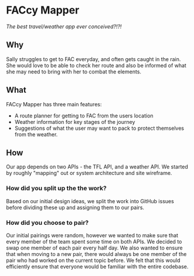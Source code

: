 # FACcy Mapper
_The best travel/weather app ever conceived?!?!_

## Why
Sally struggles to get to FAC everyday, and often gets caught in the rain. She
would love to be able to check her route and also be informed of what she may need
to bring with her to combat the elements.

## What
FACcy Mapper has three main features:
* A route planner for getting to FAC from the users location
* Weather information for key stages of the journey
* Suggestions of what the user may want to pack to protect themselves from the
  weather.

## How
Our app depends on two APIs - the TFL API, and a weather API. We started by
roughly "mapping" out or system architecture and site wireframe.

### How did you split up the the work?
Based on our initial design ideas, we split the work into GitHub issues before
dividing these up and assigning them to our pairs.

### How did you choose to pair?
Our initial pairings were random, however we wanted to make sure that every
member of the team spent some time on both APIs. We decided to swap one member
of each pair every half day. We also wanted to ensure that when moving to a new
pair, there would always be one member of the pair who had worked on the
current topic before. We felt that this would efficiently ensure that everyone
would be familiar with the entire codebase.
